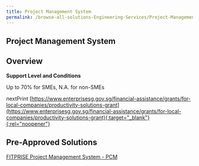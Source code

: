 ```yaml
---
title: Project Management System
permalink: /browse-all-solutions-Engineering-Services/Project-Management-System
---
```


## Project Management System
## Overview

**Support Level and Conditions**

Up to 70% for SMEs, N.A. for non-SMEs

nextPrint
[https://www.enterprisesg.gov.sg/financial-assistance/grants/for-local-companies/productivity-solutions-grant](https://www.enterprisesg.gov.sg/financial-assistance/grants/for-local-companies/productivity-solutions-grant){:target="_blank"}{:rel="noopener"}

## Pre-Approved Solutions

<a href='/productivity-solutions-grant/solutionrepo/solution2334' target='_blank'>FITPRISE Project Management System - PCM</a><br>
